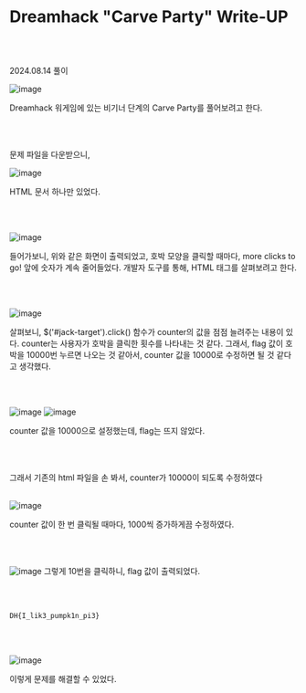 <!DOCTYPE html>
<html>
<head>
    <link rel="stylesheet" type="text/css" href="style.css">
</head>
<body>
    <h1> Dreamhack "Carve Party"  Write-UP</h1>
</body>
<br>
<br>
</html>

2024.08.14 풀이

![image](https://github.com/user-attachments/assets/9dc72f97-dd6f-4a4b-848b-a9a2920aafa6)

Dreamhack 워게임에 있는 비기너 단계의 Carve Party를 풀어보려고 한다. 

<br>

</br>

문제 파일을 다운받으니, 

![image](https://github.com/user-attachments/assets/a888313a-8c9a-4707-98a2-af6c07918d75)

HTML 문서 하나만 있었다.

<br>

</br>

![image](https://github.com/user-attachments/assets/899ecc2d-c470-4df0-acb4-47e71b712453)

들어가보니, 위와 같은 화면이 출력되었고, 호박 모양을 클릭할 때마다, more clicks to go! 앞에 숫자가 계속 줄어들었다.
개발자 도구를 통해, HTML 태그를 살펴보려고 한다. 

<br>

</br>

![image](https://github.com/user-attachments/assets/012e6ffc-e318-40c9-9c55-f21f197a5db3)

살펴보니, $('#jack-target').click() 함수가 counter의 값을 점점 늘려주는 내용이 있다. counter는 사용자가 호박을 클릭한 횟수를 나타내는 것 같다. 그래서, flag 값이 호박을 10000번 누르면 나오는 것 같아서, counter 값을 10000로 수정하면 될 것 같다고 생각했다.

<br>
</br>

![image](https://github.com/user-attachments/assets/eeb0c108-0977-494b-bea1-a031a107a6ce)
![image](https://github.com/user-attachments/assets/61f6e90c-bbbb-4ac6-91a1-d84e60ff92d4)

counter 값을 10000으로 설정했는데, flag는 뜨지 않았다. 

<br>

</br>

그래서 기존의 html 파일을 손 봐서, counter가 10000이 되도록 수정하였다
<br>
</br>

![image](https://github.com/user-attachments/assets/af360b3b-59dc-41f7-9c85-28ef260677b6)

counter 값이 한 번 클릭될 때마다, 1000씩 증가하게끔 수정하였다.

<br>

</br>


![image](https://github.com/user-attachments/assets/763fa450-976d-46f5-9cdd-21835405e4f4)
그렇게 10번을 클릭하니, flag 값이 출력되었다.

<br>
</br>

```
DH{I_lik3_pumpk1n_pi3}
```

<br>
</br>

![image](https://github.com/user-attachments/assets/cc54a7dc-0468-4bf6-9bc6-c9b2f967c62c)

이렇게 문제를 해결할 수 있었다.
